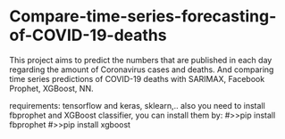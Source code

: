 # Compare-time-series-forecasting-of-COVID-19-deaths

This project aims to predict the numbers that are published in each day regarding the amount of Coronavirus cases and deaths. And comparing time series predictions of COVID-19 deaths with SARIMAX, Facebook Prophet, XGBoost, NN.

requirements:
tensorflow and keras, sklearn,..
also you need to install fbprophet and XGBoost classifier, you can install them by:
#>>pip install fbprophet
#>>pip install xgboost
